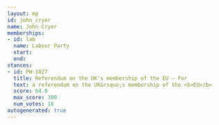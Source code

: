```yaml
---
layout: mp
id: john_cryer
name: John Cryer
memberships:
- id: lab
  name: Labour Party
  start: 
  end: 
stances:
- id: PW-1027
  title: Referendum on the UK's membership of the EU — For
  text: a referendum on the UK&rsquo;s membership of the <b>EU</b>
  score: 64.0
  max_score: 300
  num_votes: 18
autogenerated: true
---
```

